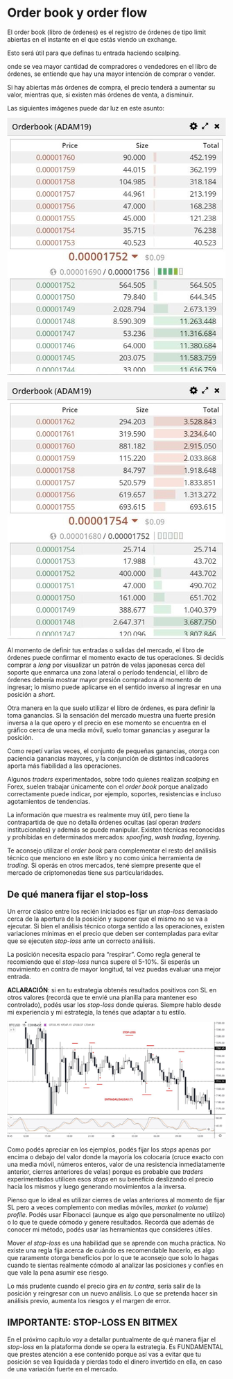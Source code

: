 # Order book y order flow

El order book (libro de órdenes) es el registro de órdenes de tipo limit abiertas en el instante en el que estás viendo un exchange.

Esto será útil para que definas tu entrada haciendo scalping.

onde se vea mayor cantidad de compradores o vendedores en el libro de órdenes, se entiende que hay una mayor intención de comprar o vender.

Si hay abiertas más órdenes de compra, el precio tenderá a aumentar su valor, mientras que, si existen más órdenes de venta, a disminuir.

&#x20;

Las siguientes imágenes puede dar luz en este asunto:

![Presión compradora absorbe ventas (contratos de ADA)](../../.gitbook/assets/00015.jpeg)

![Presión vendedora absorbe compras (contratos de ADA).](../../.gitbook/assets/00046.jpeg)

Al momento de definir tus entradas o salidas del mercado, el libro de órdenes puede confirmar el momento exacto de tus operaciones. Si decidís comprar a _long_ por visualizar un patrón de velas japonesas cerca del soporte que enmarca una zona lateral o período tendencial, el libro de órdenes debería mostrar mayor presión compradora al momento de ingresar; lo mismo puede aplicarse en el sentido inverso al ingresar en una posición a _short_.

&#x20;

Otra manera en la que suelo utilizar el libro de órdenes, es para definir la toma ganancias. Si la sensación del mercado muestra una fuerte presión inversa a la que opero y el precio en ese momento se encuentra en el gráfico cerca de una media móvil, suelo tomar ganancias y asegurar la posición.

Como repetí varias veces, el conjunto de pequeñas ganancias, otorga con paciencia ganancias mayores, y la conjunción de distintos indicadores aporta más fiabilidad a las operaciones.

&#x20;

Algunos _traders_ experimentados, sobre todo quienes realizan _scalping_ en Forex, suelen trabajar únicamente con el _order book_ porque analizado correctamente puede indicar, por ejemplo, soportes, resistencias e incluso agotamientos de tendencias.

La información que muestra es realmente muy útil, pero tiene la contrapartida de que no detalla órdenes ocultas (así operan _traders_ institucionales) y además se puede manipular. Existen técnicas reconocidas y prohibidas en determinados mercados: _spoofing_, _wash trading_, _layering._

Te aconsejo utilizar el _order book_ para complementar el resto del análisis técnico que menciono en este libro y no como única herramienta de _trading_. Si operás en otros mercados, tené siempre presente que el mercado de criptomonedas tiene sus particularidades.

## De qué manera fijar el stop-loss

Un error clásico entre los recién iniciados es fijar un _stop-loss_ demasiado cerca de la apertura de la posición y suponer que el mismo no se va a ejecutar. Si bien el análisis técnico otorga sentido a las operaciones, existen variaciones mínimas en el precio que deben ser contempladas para evitar que se ejecuten _stop-loss_ ante un correcto análisis.

La posición necesita espacio para “respirar”. Como regla general te recomiendo que el _stop-loss_ nunca supere el 5-10%. Si esperás un movimiento en contra de mayor longitud, tal vez puedas evaluar una mejor entrada.

&#x20;

**ACLARACIÓN**: si en tu estrategia obtenés resultados positivos con SL en otros valores (recordá que te envié una planilla para mantener eso controlado), podés usar los _stop-loss_ donde quieras. Siempre hablo desde mi experiencia y mi estrategia, la tenés que adaptar a tu estilo.

![SL dan espacio a que la posición “respire” en tendencia lateral (BTCUSD a 15M en Coinbase).](../../.gitbook/assets/00028.jpeg)

Como podés apreciar en los ejemplos, podés fijar los _stops_ apenas por encima o debajo del valor donde la mayoría los colocaría (cruce exacto con una media móvil, números enteros, valor de una resistencia inmediatamente anterior, cierres anteriores de velas) porque es probable que _traders_ experimentados utilicen esos _stops_ en su beneficio deslizando el precio hacia los mismos y luego generando movimientos a la inversa.

&#x20;

Pienso que lo ideal es utilizar cierres de velas anteriores al momento de fijar SL pero a veces complemento con medias móviles, _market_ (o _volume_) _profile_. Podés usar Fibonacci (aunque es algo que personalmente no utilizo) o lo que te quede cómodo y genere resultados. Recordá que además de conocer mi método, podés usar las herramientas que consideres útiles.

&#x20;

Mover _el stop-loss_ es una habilidad que se aprende con mucha práctica. No existe una regla fija acerca de cuándo es recomendable hacerlo, es algo que raramente otorga beneficios por lo que te aconsejo que solo lo hagas cuando te sientas realmente cómodo al analizar las posiciones y confíes en que vale la pena asumir ese riesgo.

Lo más prudente cuando el precio gira _en tu contra_, sería salir de la posición y reingresar con un nuevo análisis. Lo que se pretenda hacer sin análisis previo, aumenta los riesgos y el margen de error.

## IMPORTANTE: STOP-LOSS EN BITMEX

En el próximo capítulo voy a detallar puntualmente de qué manera fijar el _stop-loss_ en la plataforma donde se opera la estrategia. Es FUNDAMENTAL que prestes atención a ese contenido porque así vas a evitar que tu posición se vea liquidada y pierdas todo el dinero invertido en ella, en caso de una variación fuerte en el mercado.
